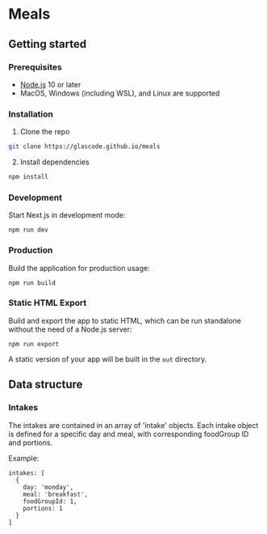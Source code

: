 # Meals

## Getting started

### Prerequisites

- [Node.js](https://nodejs.org/en/) 10 or later
- MacOS, Windows (including WSL), and Linux are supported

### Installation

1. Clone the repo
```sh
git clone https://glascode.github.io/meals
```
2. Install dependencies
```sh
npm install
```

### Development

Start Next.js in development mode:
```
npm run dev
```

### Production

Build the application for production usage:
```
npm run build
```

### Static HTML Export

Build and export the app to static HTML, which can be run standalone without the need of a Node.js server:
```
npm run export
```

A static version of your app will be built in the `out` directory.

## Data structure

### Intakes

The intakes are contained in an array of 'intake' objects. Each intake object is defined for a specific day and meal, with corresponding foodGroup ID and portions.

Example:

```
intakes: [
  {
    day: 'monday',
    meal: 'breakfast',
    foodGroupId: 1,
    portions: 1
  }
]
```

